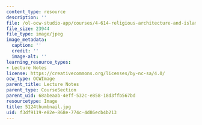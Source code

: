 ```yaml
---
content_type: resource
description: ''
file: /ol-ocw-studio-app/courses/4-614-religious-architecture-and-islamic-cultures-fall-2002/f3df9119e82e868e774c4d86ecb4b213_5124thumbnail.jpg
file_size: 23944
file_type: image/jpeg
image_metadata:
  caption: ''
  credit: ''
  image-alt: ''
learning_resource_types:
- Lecture Notes
license: https://creativecommons.org/licenses/by-nc-sa/4.0/
ocw_type: OCWImage
parent_title: Lecture Notes
parent_type: CourseSection
parent_uid: 68abeaab-4eff-532c-e858-18d3ffb567bd
resourcetype: Image
title: 5124thumbnail.jpg
uid: f3df9119-e82e-868e-774c-4d86ecb4b213
---
```

